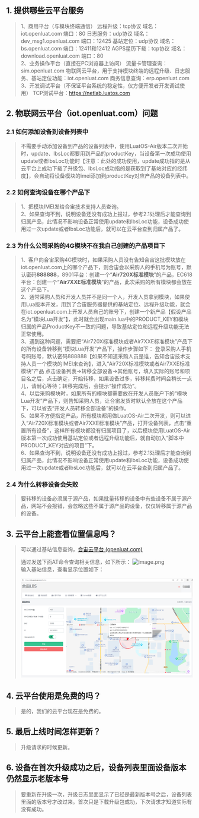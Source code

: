 ## 1. 提供哪些云平台服务
>1、商用平台（与模块终端通信）
>远程升级：tcp协议 域名：iot.openluat.com 端口：80
>日志服务：udp协议 域名：dev_msg1.openluat.com 端口：12425
>基站定位：udp协议 域名：bs.openluat.com 端口：12411和12412
>AGPS星历下载：tcp协议 域名：download.openluat.com 端口：80 <br>
>2、业务操作平台（直接在PC浏览器上访问）
>流量卡管理查询：sim.openluat.com
>物联网云平台，用于支持模块终端的远程升级、日志服务、基站定位功能：iot.openluat.com
>商务信息查询：erp.openluat.com<br>
>3、开发调试平台（不保证平台系统的稳定性，仅方便开发者开发调试使用）
>TCP测试平台：https://netlab.luatos.com

## 2. 物联网云平台（iot.openluat.com）问题
### 2.1 如何添加设备到设备列表中
>不需要手动添加设备到产品的设备列表中，使用LuatOS-Air版本二次开始时，update、lbsLoc都要用到产品的productKey，当设备第一次成功使用update或者lbsLoc功能时【注意：此处的成功使用，update成功指的是从云平台上成功下载了升级包、lbsLoc成功指的是获取到了基站对应的经纬度】，会自动将设备模块的imei添加到productKey对应产品的设备列表中。

### 2.2 如何查询设备在哪个产品下
>1、把模块IMEI发给合宙技术支持人员查询。<br>
>2、如果查询不到，说明设备还没有成功上报过，参考2.1处理后才能查询到归属产品，此情况不影响设备正常使用update和lbsLoc功能，设备成功使用过一次update或者lbsLoc功能后，就可以在云平台查到归属产品了。

### 2.3 为什么公司采购的4G模块不在我自己创建的产品项目下
>1、客户向合宙采购4G模块时，如果采购人员没有告知合宙这批模块放在iot.openluat.com上的哪个产品下，则合宙会以采购人的手机号为账号，默认密码**888888**，8901平台：创建一个“**Air720X标准模块**”的产品，EC618平台：创建一个“**Air7XXE标准模块**”的产品，此次采购的所有模块都会放在这个产品下。<br>
>2、通常采购人员和开发人员并不是同一个人，开发人员拿到模块，如果使用Lua版本开发，用到了合宙服务器提供的基站定位、远程升级功能，就会在iot.openluat.com上开发人员自己的账号下，创建一个新产品【假设产品名为“模块Lua开发”】，此时就会出现main.lua中的PRODUCT_KEY和模块归属的产品ProductKey不一致的问题，导致基站定位和远程升级功能无法正常使用。<br>
>3、遇到这种问题，需要把“Air720X标准模块或者Air7XXE标准模块”产品下的所有设备转移到“模块Lua开发”产品下，操作步骤如下：
>登录采购人手机号码账号，默认密码888888【如果不知道采购人员是谁，告知合宙技术支持人员一个模块的IMEI来查询】，进入“Air720X标准模块或者Air7XXE标准模块”产品
>点击设备列表->转移全部设备->其他账号，填入实际的账号和项目名之后，点击确定，开始转移，如果设备过多，转移耗费时间会稍长一点儿，请耐心等待；转移完成后，会提示“操作成功”。<br>
>4、以后采购模块时，如果所有的模块都需要放在开发人员账户下的“模块Lua开发”产品下，则告知采购人员，让合宙发货时默认全放在这个产品下，可以省去“开发人员转移全部设备”的操作。<br>
>5、如果不方便指定产品，所有模块都用做LuatOS-Air二次开发，则可以进入“Air720X标准模块或者Air7XXE标准模块”产品，打开设备列表，点击“重置所有设备”，这样所有模块都没有归属项目了，以后模块使用LuatOS-Air版本第一次成功使用基站定位或者远程升级功能后，就自动加入“脚本中PRODUCT_KEY对应的项目”下。<br>
>6、如果查询不到，说明设备还没有成功上报过，参考2.1处理后才能查询到归属产品，此情况不影响设备正常使用update和lbsLoc功能，设备成功使用过一次update或者lbsLoc功能后，就可以在云平台查到归属产品了。

### 2.4 为什么转移设备会失败
>要转移的设备必须属于源产品，如果批量转移的设备中有些设备不属于源产品，网站不会报错，会忽略这些不属于源产品的设备，仅仅转移属于源产品的设备。

## 3. 云平台上能查看位置信息吗？
>可以通过基站信息查询，[合宙云平台 (openluat.com)](https://iot.openluat.com/lbs/bs)
>
>通过发送下面AT命令查询相关信息，如下所示：
>![image.png](https://cdn.openluat-luatcommunity.openluat.com/images/20220715145844848_image.png)<br>
>输入基站信息，查看显示位置如下：
>
>![](image/image-20240709135752668.png)

## 4. 云平台使用是免费的吗？
>是的，我们的云平台现在是免费的。

## 5. 最后上线时间怎样更新？
>升级请求的时候更新。

## 6. 设备在首次升级成功之后，设备列表里面设备版本仍然显示老版本号
>要重新在升级一次，升级日志里面显示了已经是最新版本号之后，设备列表里面的版本号才改过来。首次只是下载升级包成功，下次请求才知道实际有没有成功。
